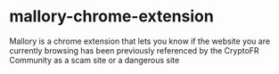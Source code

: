 # mallory-chrome-extension
Mallory is a chrome extension that lets you know if the website you are currently browsing has been previously referenced by the CryptoFR Community as a scam site or a dangerous site
